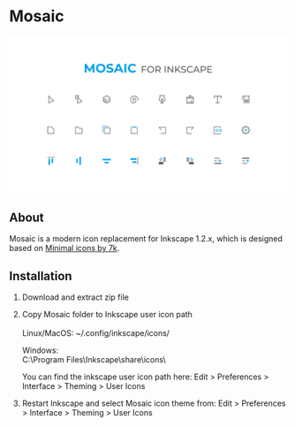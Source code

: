 # Mosaic
![Mosaic - Modern icon replacement for Inkscape](mosaic.png)

## About

Mosaic is a modern icon replacement for Inkscape 1.2.x, which is designed based on [Minimal icons by 7k](https://gitlab.com/7kv929/minimal-icon-for-inkscape).

## Installation

1. Download and extract zip file

2. Copy Mosaic folder to Inkscape user icon path \
   \
   Linux/MacOS: ~/.config/inkscape/icons/

   Windows: \
   C:\Program Files\Inkscape\share\icons\

   You can find the inkscape user icon path here: Edit > Preferences > Interface > Theming > User Icons

4. Restart Inkscape and select Mosaic icon theme from: Edit > Preferences > Interface > Theming > User Icons
